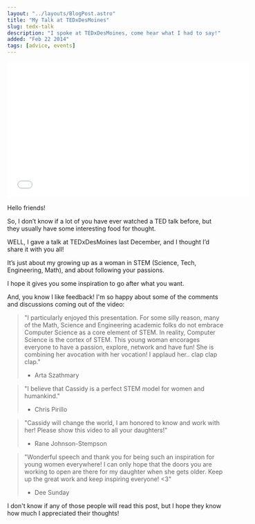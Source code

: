 ```yaml
---
layout: "../layouts/BlogPost.astro"
title: "My Talk at TEDxDesMoines"
slug: tedx-talk
description: "I spoke at TEDxDesMoines, come hear what I had to say!"
added: "Feb 22 2014"
tags: [advice, events]
---
```


<iframe width="560" height="315" src="//www.youtube.com/embed/7O0z06YRKHg" frameborder="0" allowfullscreen></iframe>

Hello friends!

So, I don’t know if a lot of you have ever watched a TED talk before, but they usually have some interesting food for thought.

WELL, I gave a talk at TEDxDesMoines last December, and I thought I’d share it with you all!

It’s just about my growing up as a woman in STEM (Science, Tech, Engineering, Math), and about following your passions.

I hope it gives you some inspiration to go after what you want.

And, you know I like feedback! I'm so happy about some of the comments and discussions coming out of the video:

> "I particularly enjoyed this presentation. For some silly reason, many of the Math, Science and Engineering academic folks do not embrace Computer Science as a core element of STEM. In reality, Computer Science is the cortex of STEM. This young woman encorages everyone to have a passion, explore, network and have fun!
> She is combining her avocation with her vocation! I applaud her.. clap clap clap﻿."
>
> - Arta Szathmary

> "I believe that Cassidy is a perfect STEM model for women and humankind."
>
> - Chris Pirillo

> "Cassidy will change the world, I am honored to know and work with her! Please show this video to all your daughters!﻿"
>
> - Rane Johnson-Stempson

> "Wonderful speech and thank you for being such an inspiration for young women everywhere! I can only hope that the doors you are working to open are there for my daughter when she gets older. Keep up the great work and keep inspiring everyone! <3"
>
> - Dee Sunday

I don't know if any of those people will read this post, but I hope they know how much I appreciated their thoughts!
